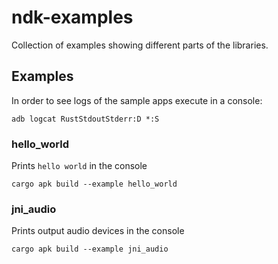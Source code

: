 # ndk-examples

Collection of examples showing different parts of the libraries.

## Examples

In order to see logs of the sample apps execute in a console:
```
adb logcat RustStdoutStderr:D *:S
```

### hello_world

Prints `hello world` in the console

```
cargo apk build --example hello_world
```

### jni_audio

Prints output audio devices in the console

```
cargo apk build --example jni_audio
```
